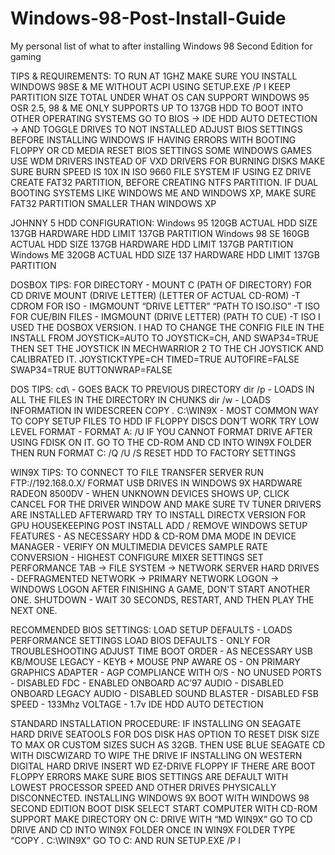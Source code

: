 # Windows-98-Post-Install-Guide
My personal list of what to after installing Windows 98 Second Edition for gaming

TIPS & REQUIREMENTS:
TO RUN AT 1GHZ MAKE SURE YOU INSTALL WINDOWS 98SE & ME WITHOUT ACPI USING SETUP.EXE /P I
KEEP PARTITION SIZE TOTAL UNDER WHAT OS CAN SUPPORT
WINDOWS 95 OSR 2.5, 98 & ME ONLY SUPPORTS UP TO 137GB HDD
TO BOOT INTO OTHER OPERATING SYSTEMS
GO TO BIOS → IDE HDD AUTO DETECTION → AND TOGGLE DRIVES TO NOT INSTALLED
ADJUST BIOS SETTINGS BEFORE INSTALLING WINDOWS
IF HAVING ERRORS WITH BOOTING FLOPPY OR CD MEDIA 
RESET BIOS SETTINGS
SOME WINDOWS GAMES USE WDM DRIVERS INSTEAD OF VXD DRIVERS
FOR BURNING DISKS MAKE SURE BURN SPEED IS 10X IN ISO 9660 FILE SYSTEM
IF USING EZ DRIVE CREATE FAT32 PARTITION, BEFORE CREATING NTFS PARTITION. IF DUAL BOOTING SYSTEMS LIKE WINDOWS ME AND WINDOWS XP, MAKE SURE FAT32 PARTITION SMALLER THAN WINDOWS XP

JOHNNY 5 HDD CONFIGURATION:
Windows 95
120GB ACTUAL HDD SIZE
137GB HARDWARE HDD LIMIT
137GB PARTITION
Windows 98 SE
160GB ACTUAL HDD SIZE
137GB HARDWARE HDD LIMIT 
137GB PARTITION
Windows ME
320GB ACTUAL HDD SIZE
137 HARDWARE HDD LIMIT
137GB PARTITION		

DOSBOX TIPS: 
FOR DIRECTORY - MOUNT C (PATH OF DIRECTORY)
FOR CD DRIVE MOUNT (DRIVE LETTER) (LETTER OF ACTUAL CD-ROM) -T CDROM
FOR ISO - IMGMOUNT “DRIVE LETTER” “PATH TO ISO.ISO” -T ISO
FOR CUE/BIN FILES - IMGMOUNT (DRIVE LETTER) (PATH TO CUE) -T ISO
I USED THE DOSBOX VERSION. I HAD TO CHANGE THE CONFIG FILE IN THE INSTALL FROM JOYSTICK=AUTO TO JOYSTICK=CH, AND SWAP34=TRUE THEN SET THE JOYSTICK IN MECHWARRIOR 2 TO THE CH JOYSTICK AND CALIBRATED IT.
JOYSTICKTYPE=CH
TIMED=TRUE
AUTOFIRE=FALSE
SWAP34=TRUE
BUTTONWRAP=FALSE


DOS TIPS: 
cd\ - GOES BACK TO PREVIOUS DIRECTORY
dir /p - LOADS IN ALL THE FILES IN THE DIRECTORY IN CHUNKS
dir /w - LOADS INFORMATION IN WIDESCREEN
COPY *.* C:\WIN9X - MOST COMMON WAY TO COPY SETUP FILES TO HDD 
IF FLOPPY DISCS DON’T WORK TRY LOW LEVEL FORMAT - FORMAT A: /U
IF YOU CANNOT FORMAT DRIVE AFTER USING FDISK ON IT. GO TO THE CD-ROM AND CD INTO WIN9X FOLDER THEN RUN FORMAT C: /Q /U /S
RESET HDD TO FACTORY SETTINGS


WIN9X TIPS:
TO CONNECT TO FILE TRANSFER SERVER RUN FTP://192.168.0.X/
FORMAT USB DRIVES IN WINDOWS 9X
HARDWARE
RADEON 8500DV - WHEN UNKNOWN DEVICES SHOWS UP, CLICK CANCEL FOR THE DRIVER WINDOW AND MAKE SURE TV TUNER DRIVERS ARE INSTALLED AFTERWARD
TRY TO INSTALL DIRECTX VERSION FOR GPU 
HOUSEKEEPING POST INSTALL
ADD / REMOVE WINDOWS SETUP FEATURES - AS NECESSARY
HDD & CD-ROM DMA MODE IN DEVICE MANAGER - VERIFY ON
MULTIMEDIA DEVICES SAMPLE RATE CONVERSION - HIGHEST
CONFIGURE MIXER SETTINGS
SET PERFORMANCE TAB → FILE SYSTEM → NETWORK SERVER
HARD DRIVES - DEFRAGMENTED
NETWORK → PRIMARY NETWORK LOGON → WINDOWS LOGON
AFTER FINISHING A GAME, DON'T START ANOTHER ONE. SHUTDOWN - WAIT 30 SECONDS, RESTART, AND THEN PLAY THE NEXT ONE.


RECOMMENDED BIOS SETTINGS:
LOAD SETUP DEFAULTS - LOADS PERFORMANCE SETTINGS
LOAD BIOS DEFAULTS - ONLY FOR TROUBLESHOOTING
ADJUST TIME
BOOT ORDER - AS NECESSARY
USB KB/MOUSE LEGACY - KEYB + MOUSE
PNP AWARE OS - ON
PRIMARY GRAPHICS ADAPTER - AGP
COMPLIANCE WITH O/S - NO
UNUSED PORTS - DISABLED
FDC - ENABLED
ONBOARD AC’97 AUDIO - DISABLED
ONBOARD LEGACY AUDIO - DISABLED
SOUND BLASTER - DISABLED
FSB SPEED - 133Mhz
VOLTAGE - 1.7v
IDE HDD AUTO DETECTION


STANDARD INSTALLATION PROCEDURE:
IF INSTALLING ON SEAGATE HARD DRIVE
SEATOOLS FOR DOS DISK HAS OPTION TO RESET DISK SIZE TO MAX OR CUSTOM SIZES SUCH AS 32GB.
THEN USE BLUE SEAGATE CD WITH DISCWIZARD TO WIPE THE DRIVE
IF INSTALLING ON WESTERN DIGITAL HARD DRIVE
INSERT WD EZ-DRIVE FLOPPY
IF THERE ARE BOOT FLOPPY ERRORS
MAKE SURE BIOS SETTINGS ARE DEFAULT WITH LOWEST PROCESSOR SPEED AND OTHER DRIVES PHYSICALLY DISCONNECTED.
INSTALLING WINDOWS 9X
BOOT WITH WINDOWS 98 SECOND EDITION BOOT DISK
SELECT START COMPUTER WITH CD-ROM SUPPORT
MAKE DIRECTORY ON C: DRIVE WITH “MD WIN9X”
GO TO CD DRIVE AND CD INTO WIN9X FOLDER
ONCE IN WIN9X FOLDER TYPE “COPY *.* C:\WIN9X”
GO TO C: AND RUN SETUP.EXE /P I
